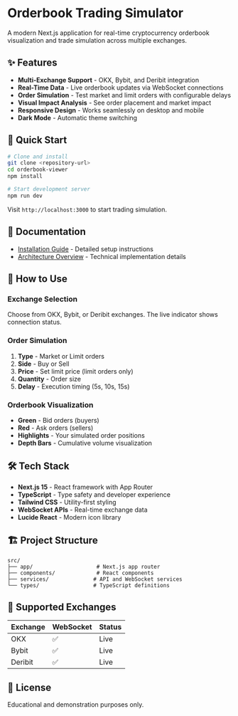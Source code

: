 # Orderbook Trading Simulator

A modern Next.js application for real-time cryptocurrency orderbook visualization and trade simulation across multiple exchanges.

## ✨ Features

- **Multi-Exchange Support** - OKX, Bybit, and Deribit integration
- **Real-Time Data** - Live orderbook updates via WebSocket connections
- **Order Simulation** - Test market and limit orders with configurable delays
- **Visual Impact Analysis** - See order placement and market impact
- **Responsive Design** - Works seamlessly on desktop and mobile
- **Dark Mode** - Automatic theme switching

## 🚀 Quick Start

```bash
# Clone and install
git clone <repository-url>
cd orderbook-viewer
npm install

# Start development server
npm run dev
```

Visit `http://localhost:3000` to start trading simulation.

## 📖 Documentation

- [Installation Guide](INSTALLATION.md) - Detailed setup instructions
- [Architecture Overview](ARCHITECTURE.md) - Technical implementation details

## 🎯 How to Use

### Exchange Selection
Choose from OKX, Bybit, or Deribit exchanges. The live indicator shows connection status.

### Order Simulation
1. **Type** - Market or Limit orders
2. **Side** - Buy or Sell
3. **Price** - Set limit price (limit orders only)
4. **Quantity** - Order size
5. **Delay** - Execution timing (5s, 10s, 15s)

### Orderbook Visualization
- **Green** - Bid orders (buyers)
- **Red** - Ask orders (sellers)  
- **Highlights** - Your simulated order positions
- **Depth Bars** - Cumulative volume visualization

## 🛠 Tech Stack

- **Next.js 15** - React framework with App Router
- **TypeScript** - Type safety and developer experience
- **Tailwind CSS** - Utility-first styling
- **WebSocket APIs** - Real-time exchange data
- **Lucide React** - Modern icon library

## 🏗 Project Structure

```
src/
├── app/                    # Next.js app router
├── components/             # React components
├── services/              # API and WebSocket services
└── types/                 # TypeScript definitions
```

## 🔗 Supported Exchanges

| Exchange | WebSocket | Status |
|----------|-----------|---------|
| OKX      | ✅        | Live    |
| Bybit    | ✅        | Live    |
| Deribit  | ✅        | Live    |

## 📝 License

Educational and demonstration purposes only.